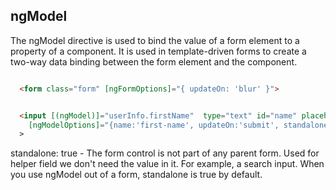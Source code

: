 ## ngModel
The ngModel directive is used to bind the value of a form element to a property of a component.
It is used in template-driven forms to create a two-way data binding between the form element and the component.
```html

  <form class="form" [ngFormOptions]="{ updateOn: 'blur' }">


  <input [(ngModel)]="userInfo.firstName"  type="text" id="name" placeholder=""
    [ngModelOptions]="{name:'first-name', updateOn:'submit', standalone:'true'}" required>
  >
```
standalone: true - The form control is not part of any parent form. Used for helper field we don't need the value in it.
For example, a search input.
When you use ngModel out of a form, standalone is true by default.
